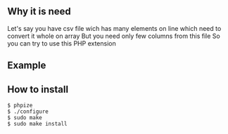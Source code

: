 ## Why it is need 

Let's say you have csv file wich has many elements on line which  need to convert it whole on array
But you need only few columns from this file
So you can try to use this PHP extension

## Example

## How to install
```
$ phpize
$ ./configure
$ sudo make
$ sudo make install
```
